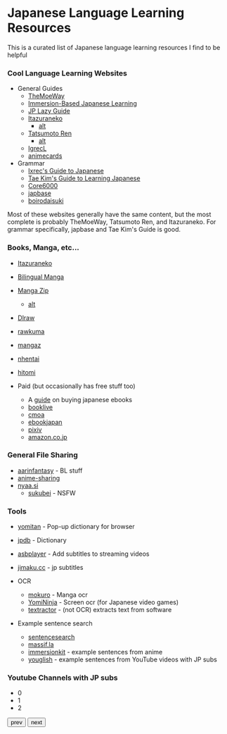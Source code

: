 <script src="https://cdn.jsdelivr.net/npm/@glidejs/glide"></script>

<script>
  new Glide('.glide').mount()
</script>

# Japanese Language Learning Resources

This is a curated list of Japanese language learning resources I find to be helpful

### Cool Language Learning Websites

- General Guides
    - [TheMoeWay](https://learnjapanese.moe)
    - [Immersion-Based Japanese Learning](https://donkuri.github.io/learn-japanese/)
    - [JP Lazy Guide](https://xelieu.github.io/jp-lazy-guide/)
    - [Itazuraneko](https://gohoneko.neocities.org)
        - [alt](https://djtguide.github.io/learn/learnmain.html)
    - [Tatsumoto Ren](https://tatsumoto-ren.github.io/blog/index.html)
        - [alt](https://tatsumoto.neocities.org/blog/)
    - [IgrecL](https://github.com/IgrecL/japanese)
    - [animecards](https://animecards.site)
- Grammar
    - [Ixrec's Guide to Japanese](https://ixrec.neocities.org)
    - [Tae Kim's Guide to Learning Japanese](https://guidetojapanese.org/learn/)
    - [Core6000](https://core6000.neocities.org)
    - [japbase](https://japbase.neocities.org/full_night)
    - [boirodaisuki](https://boirodaisuki.neocities.org/dark)

Most of these websites generally have the same content, but the most complete is probably TheMoeWay, Tatsumoto Ren, and Itazuraneko. For grammar specifically, japbase and Tae Kim's Guide is good.

### Books, Manga, etc...

- [Itazuraneko](https://itazuraneko.org/index.html)
- [Bilingual Manga](https://bilingualmanga.org)
- [Manga Zip](https://manga-zip.is/post)
    - [alt](https://manga-zip.info/home.i1/)
- [Dlraw](https://dlraw.to/raw/)
- [rawkuma](https://rawkuma.com)
- [mangaz](https://www.mangaz.com)
- [nhentai](https://nhentai.net)
- [hitomi](https://hitomi.la)

- Paid (but occasionally has free stuff too)
    - A [guide](https://www.tofugu.com/japanese/how-to-buy-japanese-ebooks/) on buying japanese ebooks
    - [booklive](https://booklive.jp)
    - [cmoa](https://www.cmoa.jp)
    - [ebookjapan](https://ebookjapan.yahoo.co.jp)
    - [pixiv](https://comic.pixiv.net)
    - [amazon.co.jp](https://www.amazon.co.jp/-/en/本-書籍-通販/b/?ie=UTF8&node=465392&ref_=nav_cs_books)

### General File Sharing

- [aarinfantasy](https://aarinfantasy.com/forum/forum.php) - BL stuff
- [anime-sharing](https://www.anime-sharing.com)
- [nyaa.si](https://nyaa.si/?f=0&c=1_2&q)
    - [sukubei](https://sukebei.nyaa.si/rules) - NSFW

### Tools

- [yomitan](https://github.com/themoeway/yomitan) - Pop-up dictionary for browser
- [jpdb](https://jpdb.io) - Dictionary
- [asbplayer](https://github.com/killergerbah/asbplayer) - Add subtitles to streaming videos
- [jimaku.cc](https://jimaku.cc) - jp subtitles

- OCR
    - [mokuro](https://github.com/kha-white/mokuro) - Manga ocr
    - [YomiNinja](https://github.com/matt-m-o/YomiNinja) - Screen ocr (for Japanese video games)
    - [textractor](https://github.com/Artikash/Textractor) - (not OCR) extracts text from software
- Example sentence search
    - [sentencesearch](https://sentencesearch.neocities.org)
    - [massif.la](https://massif.la/ja)
    - [immersionkit](https://www.immersionkit.com) - example sentences from anime
    - [youglish](https://youglish.com/japanese) - example sentences from YouTube videos with JP subs

### Youtube Channels with JP subs

<div class="container">
<div class="glide">
  <div class="glide__track" data-glide-el="track">
    <ul class="glide__slides">
      <li class="glide__slide">0</li>
      <li class="glide__slide">1</li>
      <li class="glide__slide">2</li>
    </ul>
  </div>
  <div class="glide__arrows" data-glide-el="controls">
    <button class="glide__arrow glide__arrow--left" data-glide-dir="<">prev</button>
    <button class="glide__arrow glide__arrow--right" data-glide-dir=">">next</button>
  </div>
</div>
</div>
